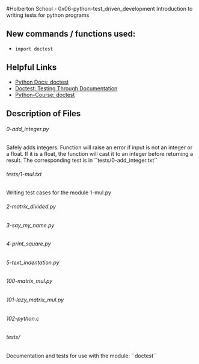 #Holberton School - 0x06-python-test_driven_development
Introduction to writing tests for python programs 

## New commands / functions used:
* ``import doctest``

## Helpful Links
* [Python Docs: doctest](https://docs.python.org/3.4/library/doctest.html)
* [Doctest: Testing Through Documentation](https://pymotw.com/2/doctest/)
* [Python-Course: doctest](http://www.python-course.eu/python3_tests.php)

## Description of Files
<h6>0-add_integer.py</h6>
Safely adds integers. Function will raise an error if input is not an integer or a float. If it is a float, the function will cast it to an integer before returning a result. The corresponding test is in ``tests/0-add_integer.txt``

<h6>tests/1-mul.txt</h6>
Writing test cases for the module 1-mul.py

<h6>2-matrix_divided.py</h6>

<h6>3-say_my_name.py</h6>

<h6>4-print_square.py</h6>

<h6>5-text_indentation.py</h6>

<h6>100-matrix_mul.py</h6>

<h6>101-lazy_matrix_mul.py</h6>

<h6>102-python.c</h6>

<h6>tests/</h6>
Documentation and tests for use with the module: ``doctest``
